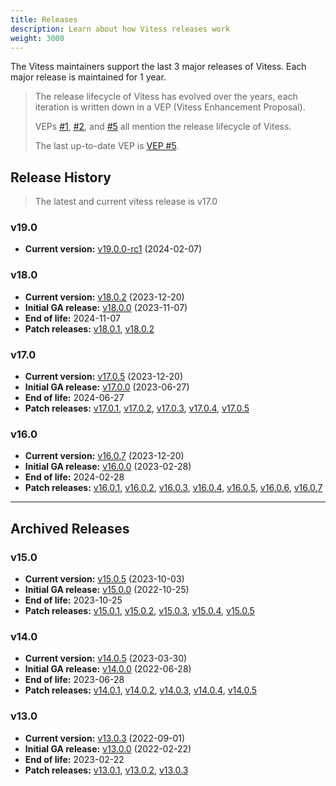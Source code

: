 ```yaml
---
title: Releases
description: Learn about how Vitess releases work
weight: 3000
---
```


The Vitess maintainers support the last 3 major releases of Vitess.
Each major release is maintained for 1 year.

> The release lifecycle of Vitess has evolved over the years, each iteration is written down in a VEP (Vitess Enhancement Proposal).
>
> VEPs [#1](https://github.com/vitessio/enhancements/blob/main/veps/vep-1.md), [#2](https://github.com/vitessio/enhancements/blob/main/veps/vep-2.md), and [#5](https://github.com/vitessio/enhancements/blob/main/veps/vep-5.md) all mention the release lifecycle of Vitess.
> 
> The last up-to-date VEP is [VEP #5](https://github.com/vitessio/enhancements/blob/main/veps/vep-5.md).

## Release History

> The latest and current vitess release is v17.0

### v19.0
- **Current version:** [v19.0.0-rc1](https://github.com/vitessio/vitess/releases/tag/v19.0.0-rc1) (2024-02-07)

### v18.0
- **Current version:** [v18.0.2](https://github.com/vitessio/vitess/releases/tag/v18.0.2) (2023-12-20)
- **Initial GA release:** [v18.0.0](https://github.com/vitessio/vitess/releases/tag/v18.0.0) (2023-11-07)
- **End of life:** 2024-11-07
- **Patch releases:** [v18.0.1](https://github.com/vitessio/vitess/releases/tag/v18.0.1), [v18.0.2](https://github.com/vitessio/vitess/releases/tag/v18.0.2)

### v17.0
- **Current version:** [v17.0.5](https://github.com/vitessio/vitess/releases/tag/v17.0.5) (2023-12-20)
- **Initial GA release:** [v17.0.0](https://github.com/vitessio/vitess/releases/tag/v17.0.0) (2023-06-27)
- **End of life:** 2024-06-27
- **Patch releases:** [v17.0.1](https://github.com/vitessio/vitess/releases/tag/v17.0.1), [v17.0.2](https://github.com/vitessio/vitess/releases/tag/v17.0.2), [v17.0.3](https://github.com/vitessio/vitess/releases/tag/v17.0.3), [v17.0.4](https://github.com/vitessio/vitess/releases/tag/v17.0.4), [v17.0.5](https://github.com/vitessio/vitess/releases/tag/v17.0.5)

### v16.0
- **Current version:** [v16.0.7](https://github.com/vitessio/vitess/releases/tag/v16.0.7) (2023-12-20)
- **Initial GA release:** [v16.0.0](https://github.com/vitessio/vitess/releases/tag/v16.0.0) (2023-02-28)
- **End of life:** 2024-02-28
- **Patch releases:** [v16.0.1](https://github.com/vitessio/vitess/releases/tag/v16.0.1), [v16.0.2](https://github.com/vitessio/vitess/releases/tag/v16.0.2), [v16.0.3](https://github.com/vitessio/vitess/releases/tag/v16.0.3), [v16.0.4](https://github.com/vitessio/vitess/releases/tag/v16.0.4), [v16.0.5](https://github.com/vitessio/vitess/releases/tag/v16.0.5), [v16.0.6](https://github.com/vitessio/vitess/releases/tag/v16.0.6), [v16.0.7](https://github.com/vitessio/vitess/releases/tag/v16.0.7)

----

## Archived Releases

### v15.0
- **Current version:** [v15.0.5](https://github.com/vitessio/vitess/releases/tag/v15.0.5) (2023-10-03)
- **Initial GA release:** [v15.0.0](https://github.com/vitessio/vitess/releases/tag/v15.0.0) (2022-10-25)
- **End of life:** 2023-10-25
- **Patch releases:** [v15.0.1](https://github.com/vitessio/vitess/releases/tag/v15.0.1), [v15.0.2](https://github.com/vitessio/vitess/releases/tag/v15.0.2), [v15.0.3](https://github.com/vitessio/vitess/releases/tag/v15.0.3), [v15.0.4](https://github.com/vitessio/vitess/releases/tag/v15.0.4), [v15.0.5](https://github.com/vitessio/vitess/releases/tag/v15.0.5)

### v14.0
- **Current version:** [v14.0.5](https://github.com/vitessio/vitess/releases/tag/v14.0.5) (2023-03-30)
- **Initial GA release:** [v14.0.0](https://github.com/vitessio/vitess/releases/tag/v14.0.0) (2022-06-28)
- **End of life:** 2023-06-28
- **Patch releases:** [v14.0.1](https://github.com/vitessio/vitess/releases/tag/v14.0.1), [v14.0.2](https://github.com/vitessio/vitess/releases/tag/v14.0.2), [v14.0.3](https://github.com/vitessio/vitess/releases/tag/v14.0.3), [v14.0.4](https://github.com/vitessio/vitess/releases/tag/v14.0.4), [v14.0.5](https://github.com/vitessio/vitess/releases/tag/v14.0.5)

### v13.0
- **Current version:** [v13.0.3](https://github.com/vitessio/vitess/releases/tag/v13.0.3) (2022-09-01)
- **Initial GA release:** [v13.0.0](https://github.com/vitessio/vitess/releases/tag/v13.0.0) (2022-02-22)
- **End of life:** 2023-02-22
- **Patch releases:** [v13.0.1](https://github.com/vitessio/vitess/releases/tag/v13.0.1), [v13.0.2](https://github.com/vitessio/vitess/releases/tag/v13.0.2), [v13.0.3](https://github.com/vitessio/vitess/releases/tag/v13.0.3)


